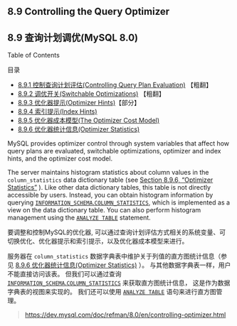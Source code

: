 ## 8.9 Controlling the Query Optimizer

## 8.9 查询计划调优(MySQL 8.0)

Table of Contents

目录

- [8.9.1 控制查询计划评估(Controlling Query Plan Evaluation)](./8.9.1-controlling-query-plan-evaluation.md) 【粗翻】
- [8.9.2 调优开关(Switchable Optimizations)](./8.9.2-switchable-optimizations.md) 【粗翻】
- [8.9.3 优化器提示(Optimizer Hints)](./8.9.3-optimizer-hints.md)【部分】
- [8.9.4 索引提示(Index Hints)](./8.9.4-index-hints.md)
- [8.9.5 优化器成本模型(The Optimizer Cost Model)](./8.9.5-cost-model.md)
- [8.9.6 优化器统计信息(Optimizer Statistics)](./8.9.6-optimizer-statistics.md)



MySQL provides optimizer control through system variables that affect how query plans are evaluated, switchable optimizations, optimizer and index hints, and the optimizer cost model.

The server maintains histogram statistics about column values in the `column_statistics` data dictionary table (see [Section 8.9.6, “Optimizer Statistics”](./8.9.6-optimizer-statistics.md) ). Like other data dictionary tables, this table is not directly accessible by users. Instead, you can obtain histogram information by querying [`INFORMATION_SCHEMA`.`COLUMN_STATISTICS`](https://dev.mysql.com/doc/refman/8.0/en/information-schema-column-statistics-table.html), which is implemented as a view on the data dictionary table. You can also perform histogram management using the [`ANALYZE TABLE`](https://dev.mysql.com/doc/refman/8.0/en/analyze-table.html) statement.

要调整和控制MySQL的优化器, 可以通过查询计划评估方式相关的系统变量、可切换优化、优化器提示和索引提示，以及优化器成本模型来进行。

服务器在 `column_statistics` 数据字典表中维护关于列值的直方图统计信息（参见 [8.9.6 优化器统计信息(Optimizer Statistics)](./8.9.6-optimizer-statistics.md) ）。 与其他数据字典表一样，用户不能直接访问该表。 但我们可以通过查询 [`INFORMATION_SCHEMA`.`COLUMN_STATISTICS`](https://dev.mysql.com/doc/refman/8.0/en/information-schema-column-statistics-table.html) 来获取直方图统计信息， 这是作为数据字典表的视图来实现的。  我们还可以使用 [`ANALYZE TABLE`](https://dev.mysql.com/doc/refman/8.0/en/analyze-table.html) 语句来进行直方图管理。


> https://dev.mysql.com/doc/refman/8.0/en/controlling-optimizer.html
